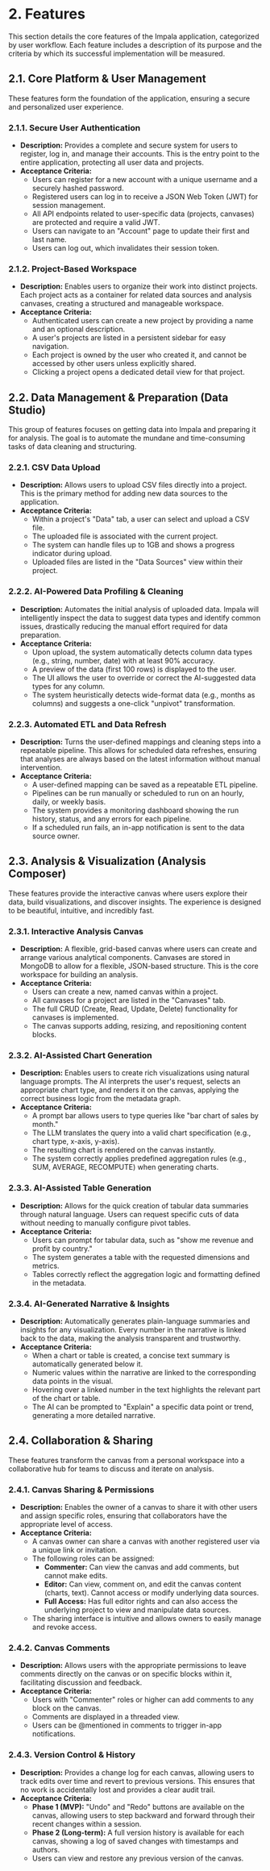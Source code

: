# 2. Features

This section details the core features of the Impala application, categorized by user workflow. Each feature includes a description of its purpose and the criteria by which its successful implementation will be measured.

## 2.1. Core Platform & User Management

These features form the foundation of the application, ensuring a secure and personalized user experience.

### **2.1.1. Secure User Authentication**

- **Description:** Provides a complete and secure system for users to register, log in, and manage their accounts. This is the entry point to the entire application, protecting all user data and projects.
- **Acceptance Criteria:**
  - Users can register for a new account with a unique username and a securely hashed password.
  - Registered users can log in to receive a JSON Web Token (JWT) for session management.
  - All API endpoints related to user-specific data (projects, canvases) are protected and require a valid JWT.
  - Users can navigate to an "Account" page to update their first and last name.
  - Users can log out, which invalidates their session token.

### **2.1.2. Project-Based Workspace**

- **Description:** Enables users to organize their work into distinct projects. Each project acts as a container for related data sources and analysis canvases, creating a structured and manageable workspace.
- **Acceptance Criteria:**
  - Authenticated users can create a new project by providing a name and an optional description.
  - A user's projects are listed in a persistent sidebar for easy navigation.
  - Each project is owned by the user who created it, and cannot be accessed by other users unless explicitly shared.
  - Clicking a project opens a dedicated detail view for that project.

## 2.2. Data Management & Preparation (Data Studio)

This group of features focuses on getting data into Impala and preparing it for analysis. The goal is to automate the mundane and time-consuming tasks of data cleaning and structuring.

### **2.2.1. CSV Data Upload**

- **Description:** Allows users to upload CSV files directly into a project. This is the primary method for adding new data sources to the application.
- **Acceptance Criteria:**
  - Within a project's "Data" tab, a user can select and upload a CSV file.
  - The uploaded file is associated with the current project.
  - The system can handle files up to 1GB and shows a progress indicator during upload.
  - Uploaded files are listed in the "Data Sources" view within their project.

### **2.2.2. AI-Powered Data Profiling & Cleaning**

- **Description:** Automates the initial analysis of uploaded data. Impala will intelligently inspect the data to suggest data types and identify common issues, drastically reducing the manual effort required for data preparation.
- **Acceptance Criteria:**
  - Upon upload, the system automatically detects column data types (e.g., string, number, date) with at least 90% accuracy.
  - A preview of the data (first 100 rows) is displayed to the user.
  - The UI allows the user to override or correct the AI-suggested data types for any column.
  - The system heuristically detects wide-format data (e.g., months as columns) and suggests a one-click "unpivot" transformation.

### **2.2.3. Automated ETL and Data Refresh**

- **Description:** Turns the user-defined mappings and cleaning steps into a repeatable pipeline. This allows for scheduled data refreshes, ensuring that analyses are always based on the latest information without manual intervention.
- **Acceptance Criteria:**
  - A user-defined mapping can be saved as a repeatable ETL pipeline.
  - Pipelines can be run manually or scheduled to run on an hourly, daily, or weekly basis.
  - The system provides a monitoring dashboard showing the run history, status, and any errors for each pipeline.
  - If a scheduled run fails, an in-app notification is sent to the data source owner.

## 2.3. Analysis & Visualization (Analysis Composer)

These features provide the interactive canvas where users explore their data, build visualizations, and discover insights. The experience is designed to be beautiful, intuitive, and incredibly fast.

### **2.3.1. Interactive Analysis Canvas**

- **Description:** A flexible, grid-based canvas where users can create and arrange various analytical components. Canvases are stored in MongoDB to allow for a flexible, JSON-based structure. This is the core workspace for building an analysis.
- **Acceptance Criteria:**
  - Users can create a new, named canvas within a project.
  - All canvases for a project are listed in the "Canvases" tab.
  - The full CRUD (Create, Read, Update, Delete) functionality for canvases is implemented.
  - The canvas supports adding, resizing, and repositioning content blocks.

### **2.3.2. AI-Assisted Chart Generation**

- **Description:** Enables users to create rich visualizations using natural language prompts. The AI interprets the user's request, selects an appropriate chart type, and renders it on the canvas, applying the correct business logic from the metadata graph.
- **Acceptance Criteria:**
  - A prompt bar allows users to type queries like "bar chart of sales by month."
  - The LLM translates the query into a valid chart specification (e.g., chart type, x-axis, y-axis).
  - The resulting chart is rendered on the canvas instantly.
  - The system correctly applies predefined aggregation rules (e.g., SUM, AVERAGE, RECOMPUTE) when generating charts.

### **2.3.3. AI-Assisted Table Generation**

- **Description:** Allows for the quick creation of tabular data summaries through natural language. Users can request specific cuts of data without needing to manually configure pivot tables.
- **Acceptance Criteria:**
  - Users can prompt for tabular data, such as "show me revenue and profit by country."
  - The system generates a table with the requested dimensions and metrics.
  - Tables correctly reflect the aggregation logic and formatting defined in the metadata.

### **2.3.4. AI-Generated Narrative & Insights**

- **Description:** Automatically generates plain-language summaries and insights for any visualization. Every number in the narrative is linked back to the data, making the analysis transparent and trustworthy.
- **Acceptance Criteria:**
  - When a chart or table is created, a concise text summary is automatically generated below it.
  - Numeric values within the narrative are linked to the corresponding data points in the visual.
  - Hovering over a linked number in the text highlights the relevant part of the chart or table.
  - The AI can be prompted to "Explain" a specific data point or trend, generating a more detailed narrative.

## 2.4. Collaboration & Sharing

These features transform the canvas from a personal workspace into a collaborative hub for teams to discuss and iterate on analysis.

### **2.4.1. Canvas Sharing & Permissions**

- **Description:** Enables the owner of a canvas to share it with other users and assign specific roles, ensuring that collaborators have the appropriate level of access.
- **Acceptance Criteria:**
  - A canvas owner can share a canvas with another registered user via a unique link or invitation.
  - The following roles can be assigned:
    - **Commenter:** Can view the canvas and add comments, but cannot make edits.
    - **Editor:** Can view, comment on, and edit the canvas content (charts, text). Cannot access or modify underlying data sources.
    - **Full Access:** Has full editor rights and can also access the underlying project to view and manipulate data sources.
  - The sharing interface is intuitive and allows owners to easily manage and revoke access.

### **2.4.2. Canvas Comments**

- **Description:** Allows users with the appropriate permissions to leave comments directly on the canvas or on specific blocks within it, facilitating discussion and feedback.
- **Acceptance Criteria:**
  - Users with "Commenter" roles or higher can add comments to any block on the canvas.
  - Comments are displayed in a threaded view.
  - Users can be @mentioned in comments to trigger in-app notifications.

### **2.4.3. Version Control & History**

- **Description:** Provides a change log for each canvas, allowing users to track edits over time and revert to previous versions. This ensures that no work is accidentally lost and provides a clear audit trail.
- **Acceptance Criteria:**
  - **Phase 1 (MVP):** "Undo" and "Redo" buttons are available on the canvas, allowing users to step backward and forward through their recent changes within a session.
  - **Phase 2 (Long-term):** A full version history is available for each canvas, showing a log of saved changes with timestamps and authors.
  - Users can view and restore any previous version of the canvas.
